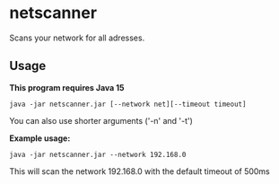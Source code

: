 # netscanner
Scans your network for all adresses.

## Usage
**This program requires Java 15**

```java -jar netscanner.jar [--network net][--timeout timeout]```

You can also use shorter arguments ('-n' and '-t')

**Example usage:**

```java -jar netscanner.jar --network 192.168.0 ```

This will scan the network 192.168.0 with the default timeout of 500ms